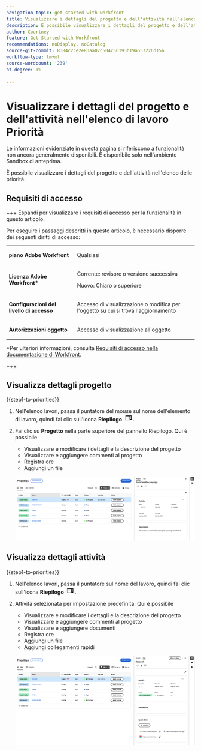 ```yaml
---
navigation-topic: get-started-with-workfront
title: Visualizzare i dettagli del progetto e dell'attività nell'elenco di lavoro Priorità
description: È possibile visualizzare i dettagli del progetto e dell'attività nell'elenco delle priorità.
author: Courtney
feature: Get Started with Workfront
recommendations: noDisplay, noCatalog
source-git-commit: 8384c2ce2e83aa07c504c56193b19a557226d15a
workflow-type: tm+mt
source-wordcount: '239'
ht-degree: 1%

---
```



# Visualizzare i dettagli del progetto e dell&#39;attività nell&#39;elenco di lavoro Priorità

<span class="preview">Le informazioni evidenziate in questa pagina si riferiscono a funzionalità non ancora generalmente disponibili. È disponibile solo nell&#39;ambiente Sandbox di anteprima.</span>

È possibile visualizzare i dettagli del progetto e dell&#39;attività nell&#39;elenco delle priorità.

## Requisiti di accesso

+++ Espandi per visualizzare i requisiti di accesso per la funzionalità in questo articolo.

Per eseguire i passaggi descritti in questo articolo, è necessario disporre dei seguenti diritti di accesso:

<table style="table-layout:auto"> 
 <col> 
 </col> 
 <col> 
 </col> 
 <tbody> 
  <tr> 
   <td role="rowheader"><strong>piano Adobe Workfront</strong></td> 
   <td> <p>Qualsiasi</p> </td> 
  </tr> 
  <tr> 
   <td role="rowheader"><strong>Licenza Adobe Workfront*</strong></td> 
   <td> 
   <p>Corrente: revisore o versione successiva</p>
   <p>Nuovo: Chiaro o superiore</p> 
   </td> 
  </tr> 
  <tr> 
   <td role="rowheader"><strong>Configurazioni del livello di accesso</strong></td> 
   <td> <p>Accesso di visualizzazione o modifica per l'oggetto su cui si trova l'aggiornamento</p></td> 
  </tr> 
  <tr> 
   <td role="rowheader"><strong>Autorizzazioni oggetto</strong></td> 
   <td> <p>Accesso di visualizzazione all'oggetto</p></td> 
  </tr> 
 </tbody> 
</table>

*Per ulteriori informazioni, consulta [Requisiti di accesso nella documentazione di Workfront](/help/quicksilver/administration-and-setup/add-users/access-levels-and-object-permissions/access-level-requirements-in-documentation.md).

+++

## Visualizza dettagli progetto

{{step1-to-priorities}}

1. Nell&#39;elenco lavori, passa il puntatore del mouse sul nome dell&#39;elemento di lavoro, quindi fai clic sull&#39;icona **Riepilogo** ![apri icona riepilogo](assets/summary-icon.png).
1. Fai clic su **Progetto** nella parte superiore del pannello Riepilogo. Qui è possibile
   * Visualizzare e modificare i dettagli e la descrizione del progetto
   * Visualizzare e aggiungere commenti al progetto
   * Registra ore
   * Aggiungi un file

   ![dettagli progetto](assets/project-details.png)

## Visualizza dettagli attività

{{step1-to-priorities}}

1. Nell&#39;elenco lavori, passa il puntatore sul nome del lavoro, quindi fai clic sull&#39;icona **Riepilogo** ![apri icona riepilogo](assets/summary-icon.png).
1. Attività selezionata per impostazione predefinita. Qui è possibile
   * Visualizzare e modificare i dettagli e la descrizione del progetto
   * Visualizzare e aggiungere commenti al progetto
   * Visualizzare e aggiungere documenti
   * Registra ore
   * Aggiungi un file
   * Aggiungi collegamenti rapidi

   ![dettagli attività](assets/task-details.png)